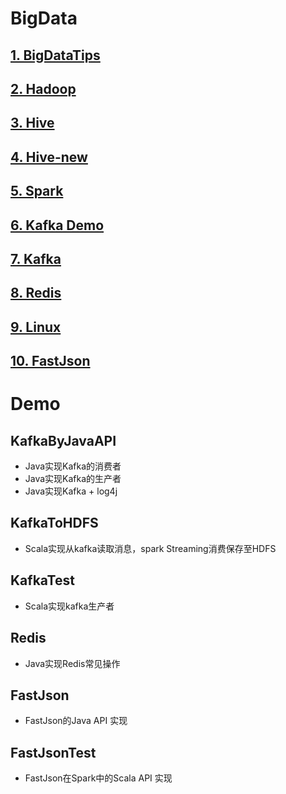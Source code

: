 # BigData

## [1. BigDataTips](https://github.com/tygxy/BigData/blob/master/BigDataTips.md)
## [2. Hadoop](https://github.com/tygxy/BigData/blob/master/Hadoop.md)
## [3. Hive](https://github.com/tygxy/BigData/blob/master/HIVE.md)
## [4. Hive-new](https://github.com/tygxy/BigData/blob/master/hive-new.md)
## [5. Spark](https://github.com/tygxy/BigData/blob/master/Spark.md)
## [6. Kafka Demo](https://github.com/tygxy/BigData/blob/master/Kafka_Demo.md)
## [7. Kafka](https://github.com/tygxy/BigData/blob/master/kafka.md)
## [8. Redis](https://github.com/tygxy/BigData/blob/master/Redis.md)
## [9. Linux](https://github.com/tygxy/BigData/blob/master/Linux.md)
## [10. FastJson](https://github.com/tygxy/BigData/blob/master/FastJson.md)



# Demo

## KafkaByJavaAPI

- Java实现Kafka的消费者
- Java实现Kafka的生产者
- Java实现Kafka + log4j

## KafkaToHDFS

- Scala实现从kafka读取消息，spark Streaming消费保存至HDFS

## KafkaTest

- Scala实现kafka生产者

## Redis

- Java实现Redis常见操作

## FastJson

- FastJson的Java API 实现

## FastJsonTest

- FastJson在Spark中的Scala API 实现